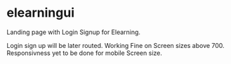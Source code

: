# elearningui
Landing page with Login Signup for Elearning.

Login sign up will be later routed.
Working Fine on Screen sizes above 700. 
Responsivness yet to be done for mobile Screen size.
